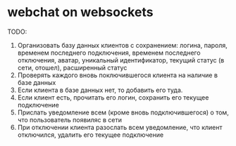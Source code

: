 # webchat on websockets

TODO:

1. Организовать базу данных клиентов с сохранением:
	логина,
	пароля,
	временем последнего подключения,
	временем последнего отключения,
	аватар,
	уникальный идентификатор,
	текущий статус (в сети, отошел),
	расширенный статус
2. Проверять каждого вновь поключившегося клиента на наличие в базе данных
3. Если клиента в базе данных нет, то добавить его туда.
4. Если клиент есть, прочитать его логин, сохранить его текущее подключение
5. Прислать уведомление всем (кроме вновь подключившегося) о том, что пользователь появиляс в сети
6. При отключении клиента разослать всем уведомление, что клиент отключился, удалить его текущее подключение

